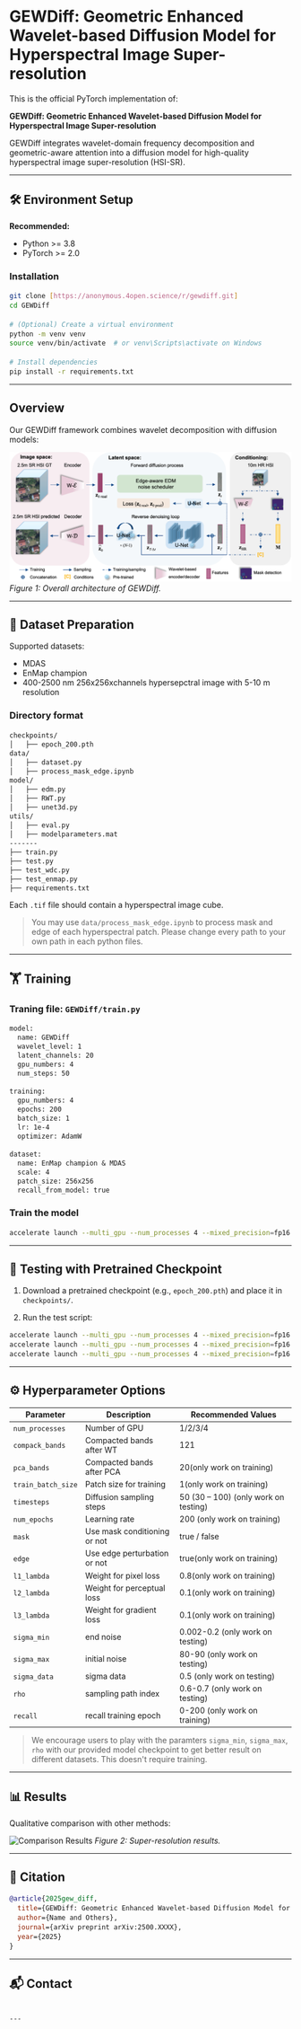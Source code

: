 # GEWDiff: Geometric Enhanced Wavelet-based Diffusion Model for Hyperspectral Image Super-resolution

This is the official PyTorch implementation of:

**GEWDiff: Geometric Enhanced Wavelet-based Diffusion Model for Hyperspectral Image Super-resolution**

GEWDiff integrates wavelet-domain frequency decomposition and geometric-aware attention into a diffusion model for high-quality hyperspectral image super-resolution (HSI-SR).

---

## 🛠️ Environment Setup

**Recommended:**
- Python >= 3.8
- PyTorch >= 2.0

### Installation

```bash
git clone [https://anonymous.4open.science/r/gewdiff.git]
cd GEWDiff

# (Optional) Create a virtual environment
python -m venv venv
source venv/bin/activate  # or venv\Scripts\activate on Windows

# Install dependencies
pip install -r requirements.txt
```

---
## Overview
Our GEWDiff framework combines wavelet decomposition with diffusion models:

![GEWDiff Architecture](asserts/framework.png)
*Figure 1: Overall architecture of GEWDiff.*

---
## 📂 Dataset Preparation

Supported datasets:
- MDAS
- EnMap champion
- 400-2500 nm 256x256xchannels hypersepctral image with 5-10 m resolution

### Directory format

```
checkpoints/
│   ├── epoch_200.pth
data/
│   ├── dataset.py
│   ├── process_mask_edge.ipynb
model/
│   ├── edm.py
│   ├── RWT.py
│   ├── unet3d.py
utils/
│   ├── eval.py
│   ├── modelparameters.mat
-------
├── train.py
├── test.py
├── test_wdc.py
├── test_enmap.py
├── requirements.txt
```

Each `.tif` file should contain a hyperspectral image cube.

> You may use `data/process_mask_edge.ipynb` to process mask and edge of each hyperspectral patch.
> Please change every path to your own path in each python files.
---

## 🏋️ Training

### Traning file: `GEWDiff/train.py`

```training information
model:
  name: GEWDiff
  wavelet_level: 1
  latent_channels: 20
  gpu_numbers: 4
  num_steps: 50

training:
  gpu_numbers: 4
  epochs: 200
  batch_size: 1
  lr: 1e-4
  optimizer: AdamW

dataset:
  name: EnMap champion & MDAS
  scale: 4
  patch_size: 256x256
  recall_from_model: true
```

### Train the model

```bash
accelerate launch --multi_gpu --num_processes 4 --mixed_precision=fp16 GEWDiff/train.py --compack_bands 121 --pca_bands 20 --train_batch_size 1 --timesteps 50 --num_epochs 200 --mask True --edge True  --l1_lambda 0.8 --l2_lambda 0.1 --l3_lambda 0.1 --recall 0

```

---

## 🧪 Testing with Pretrained Checkpoint

1. Download a pretrained checkpoint (e.g., `epoch_200.pth`) and place it in `checkpoints/`.

2. Run the test script:

```bash
accelerate launch --multi_gpu --num_processes 4 --mixed_precision=fp16 GEWDiff/test.py --compack_bands 121 --pca_bands 20 --train_batch_size 1 --timesteps 50 --num_epochs 200 --mask True --edge True  --l1_lambda 0.8 --l2_lambda 0.1 --l3_lambda 0.1 --sigma_min 0.002 --sigma_max 80 --sigma_data 0.5 --rho 0.6
accelerate launch --multi_gpu --num_processes 4 --mixed_precision=fp16 GEWDiff/test_wdc.py --compack_bands 121 --pca_bands 20 --train_batch_size 1 --timesteps 50 --num_epochs 200 --mask True --edge True  --l1_lambda 0.8 --l2_lambda 0.1 --l3_lambda 0.1 --sigma_min 0.2 --sigma_max 90 --sigma_data 0.5 --rho 0.7
accelerate launch --multi_gpu --num_processes 4 --mixed_precision=fp16 GEWDiff/test_enmap.py --compack_bands 121 --pca_bands 20 --train_batch_size 1 --timesteps 50 --num_epochs 200 --mask True --edge True  --l1_lambda 0.8 --l2_lambda 0.1 --l3_lambda 0.1 --sigma_min 0.2 --sigma_max 80 --sigma_data 0.5 --rho 0.7

```
---

## ⚙️ Hyperparameter Options

| Parameter         | Description                      | Recommended Values                    |
|-------------------|----------------------------------|---------------------------------------|
| `num_processes`   | Number of GPU                    | 1/2/3/4                               |
| `compack_bands`   | Compacted bands after WT         | 121                                   |
| `pca_bands`       | Compacted bands after PCA        | 20(only work on training)             |
| `train_batch_size`| Patch size for training          | 1(only work on training)              |
| `timesteps`       | Diffusion sampling steps         | 50 (30 – 100) (only work on testing)  |
| `num_epochs`      | Learning rate                    | 200 (only work on training)           |
| `mask`            | Use mask conditioning or not     | true / false                          |
| `edge`            | Use edge perturbation or not     | true(only work on training)           |
| `l1_lambda`       | Weight for pixel loss            | 0.8(only work on training)            |
| `l2_lambda`       | Weight for perceptual loss       | 0.1(only work on training)            |
| `l3_lambda`       | Weight for gradient loss         | 0.1(only work on training)            |
| `sigma_min`       | end noise                        | 0.002-0.2 (only work on testing)      |
| `sigma_max`       | initial noise                    | 80-90 (only work on testing)          |
| `sigma_data`      | sigma data                       | 0.5 (only work on testing)            |
| `rho`             | sampling path index              | 0.6-0.7 (only work on testing)        |
| `recall`          | recall training epoch            | 0-200 (only work on training)         |

> We encourage users to play with the paramters `sigma_min`, `sigma_max`, `rho` with our provided model checkpoint to get better result on different datasets. This doesn't require training.
---

## 📊 Results
Qualitative comparison with other methods:

![Comparison Results](asserts/results_comparison.jpg)
*Figure 2: Super-resolution results.*

---

## 📄 Citation

```bibtex
@article{2025gew_diff,
  title={GEWDiff: Geometric Enhanced Wavelet-based Diffusion Model for Hyperspectral Image Super-resolution},
  author={Name and Others},
  journal={arXiv preprint arXiv:2500.XXXX},
  year={2025}
}
```

---

## 📬 Contact

```

---
